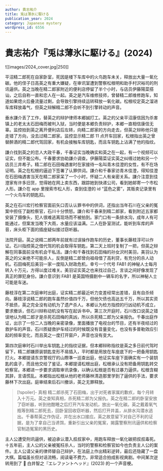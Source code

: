 ```yaml
---
author: 貴志祐介
title: 兎は薄氷に駆ける
publication_year: 2024
category: Japanese mystery
wordpress_id: 6556
---
```


# 貴志祐介『兎は薄氷に駆ける』(2024)

![[images/2024_cover.jpg|250]]

平沼精二郎死在自家卧室，死因是楼下车库中的火鸟跑车未关，释放出大量一氧化碳。他的侄子日高英之有重大嫌疑，在审讯室遭到警察松根明和助手村沢裕司的刑讯逼供。英之当晚在精二郎家附近的便利店停留了半个小时，与店员伊藤陽菜搭讪，之后自称一直和恋人在一起。英之是汽车维修技师，曾替精二郎维修跑车，知道如果熄火后叠流量过剩，会导致引擎持续运转释放一氧化碳。松根咬定英之溜进车库释放毒气，但英之辩解精二郎不会听不到引擎转动的声音。

垂水謙介丢了工作，替英之的辩护律师本郷誠打工。英之的父亲平沼康信因为杀害镇上的老太太石田梅而被判入狱，当时便是本郷负责辩护，本郷一直相信康信无辜。监控拍到英之离开便利店后左转，向精二郎家的方向走去，但英之辩称他只是走错了方向，没去过精二郎家。监控显示精二郎 11 点开车回家，松根指出英之曾替醉酒的精二郎代驾回家，有机会接触车库钥匙，而且车钥匙上沾满了他的指纹。

謙介找到英之的恋人大政千春，千春证实当晚确实和英之在一起，有一个视频可以证实，但不能公布。千春要求协助謙介调查。伊藤陽菜证实英之纠缠过她和另一个店员三井希子。精二郎在石田梅遇害时在家接待一名叫青木佳澄的女性，有不在场证明。英之在松根的逼迫下签署了认罪供词。謙介和千春家访青木佳澄，得知佳澄在石田梅遇害当天在精二郎家呆了一个小时，怀疑二人有亲密关系。謙介注意到佳澄家有许多旧货，觉得她在网上卖东西，跟踪她到快递公司，看到她邮寄一个市松人形。謙介在 app 里搜索市松人形，查到佳澄的 id “蓝色之雾”，其贩卖记录里有一个火鸟车的钥匙扣。

英之在石川宏行检察官面前矢口否认认罪书中的供词，还指出当年石川在父亲的冤案中担任了副检察官，石川十分愤怒。謙介和千春来到精二郎家，看到附近五家都安装了摄像头，犯人很难逃离现场而不被拍到。家门口有一条排水沟，成年人有可能通过，但案发当晚下大雨，水量应该溢满。二人在卧室测试，能听到车库的声音，床头柜下面的插座疑似接过窃听器。

法院开庭。英之说精二郎两年前就有过误操作跑车的历史，董事长藤枝淳可以作证。石川指控英之借代驾的机会取得车钥匙，第二天上班时复制了一把，但英之辩解在同事面前没有机会干私活。謙介和千春找到石田梅的孙女沢村美羽，美羽认为英之的父亲绝不可能杀人，反倒是精二郎曾向祖母借了高利贷，有充分的杀人动机。石田梅死后美羽一家一度陷入财政危机，幸亏一个代号 FAB1 的神秘人士每月转入十万元，方得以度过难关。美羽证实英之也来找过自己，言谈之间好像发现了真正的罪犯身份。謙介意识到 FAB1 是英国特摄剧中一辆车的名字，所以神秘人士可能是车迷。

藤枝淳在第二次庭审时出庭，证实精二郎最近听力变差经常出差错，且有自杀倾向。藤枝淳说精二郎的跑车虽然价值四千万，但他欠债也高达五千万，所以其实资不抵债，英之完全没有动机为了遗产杀人。本郷认为检方指控的行凶动机不成立，要求撤诉，但石川辩称动机没有写在起诉书中。第三次开庭时，石川改口说英之错误地认为精二郎才是杀死石田梅的真凶，所以杀死精二郎为父亲报仇。千春出庭作证，出示了一份二人当晚的亲密录像，里面播放了电视台的节目，还有半夜经过的救护车的声音。石川质疑救护车经过的时候既没有音量变化，也没有多普勒效应引起的频率变化，而且英之一度打开窗户，声音也没有变大。

第四次庭审时石川举出车钥匙上的指纹证据，但本郷辩称指纹是英之多日前代驾时留下，精二郎嫌原装钥匙变形不易插入，平时都是用放在车座底下的一把备用钥匙打火。本郷提请东京警视厅的山際準一巡查出庭，他证实车座下面确实有一个装钥匙的盒子，而且他交给了鉴证。本郷提请松根出庭，松根承认没有把备用钥匙转交检察官。本郷进一步要求调取审讯录像，以确认松根是否有过暴力逼供，松根含糊其辞，言语慌乱。本郷指出松根从他的老师藤林清造那里学到了逼供的手法，要求藤林下次出庭。庭审结束后石川撤诉，英之无罪释放。

> [!spoiler]- 真相
> 精二郎杀死了石田梅，出于对死者家属的歉疚，每个月转入十万元。英之查知真相，杀死精二郎为父报仇。英之在精二郎的卧室安放了窃听器，听到他酣睡之后打开汽车发动机，放出一氧化碳。英之戴着氧气瓶等到精二郎死去，回卧室回收窃听器，然后打开井盖，从排水沟潜水逃出。千春帮英之作伪证，并在出水口接应。英之故意留下对自己不利的证据，是为了拿自己当诱饵，重新引出父亲的冤案，揭露警察刑讯逼供和检察官制造冤案的黑历史。

主人公遭受刑讯逼供，被迫承认潜入叔叔家中，用跑车释放一氧化碳把叔叔毒死。十五年前，主人公的父亲被冤枉杀人，当时的警察和检察官如今也负责主人公的案件。主人公请父亲的律师替自己辩护，在法庭上作出精彩逆转，最后还隐藏了一盘大棋。篇幅虽长但对话流畅，阅读毫不费力，非常适合拍成影视爽剧。中间某次逆转用到了 📖 白井智之『エレファントヘッド』(2023) 的一个声音梗。